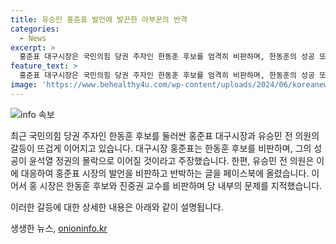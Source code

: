 ```yaml
---
title: 유승민 홍준표 발언에 발끈한 아부꾼의 반격
categories:
  - News
excerpt: >
  홍준표 대구시장은 국민의힘 당권 주자인 한동훈 후보를 엄격히 비판하며, 한동훈의 성공 또는 실패가 윤 정권에 영향을 미칠 것이라 주장했다. 이에 유승민 전 국민의힘 의원은 즉각 대응하여 홍 시장에 대한 반발을 표명했다. 또한 유 전 의원은 홍 시장을 향해 공격적인 발언을 통해 비난을 쏟아내며 상당한 논란을 불러일으켰다.
feature_text: >
  홍준표 대구시장은 국민의힘 당권 주자인 한동훈 후보를 엄격히 비판하며, 한동훈의 성공 또는 실패가 윤 정권에 영향을 미칠 것이라 주장했다. 이에 유승민 전 국민의힘 의원은 즉각 대응하여 홍 시장에 대한 반발을 표명했다. 또한 유 전 의원은 홍 시장을 향해 공격적인 발언을 통해 비난을 쏟아내며 상당한 논란을 불러일으켰다.
image: 'https://www.behealthy4u.com/wp-content/uploads/2024/06/koreanews.jpg'
---
```


<p><img src="https://www.behealthy4u.com/wp-content/uploads/2024/06/koreanews.jpg" alt="info 속보" /></p>

<p>최근 국민의힘 당권 주자인 한동훈 후보를 둘러싼 홍준표 대구시장과 유승민 전 의원의 갈등이 뜨겁게 이어지고 있습니다. 대구시장 홍준표는 한동훈 후보를 비판하며, 그의 성공이 윤석열 정권의 몰락으로 이어질 것이라고 주장했습니다. 한편, 유승민 전 의원은 이에 대응하여 홍준표 시장의 발언을 비판하고 반박하는 글을 페이스북에 올렸습니다. 이어서 홍 시장은 한동훈 후보와 진중권 교수를 비판하며 당 내부의 문제를 지적했습니다.</p>

<p>이러한 갈등에 대한 상세한 내용은 아래와 같이 설명됩니다.</p>
생생한 뉴스, <a href="https://onioninfo.kr" rel="dofollow">onioninfo.kr</a>


